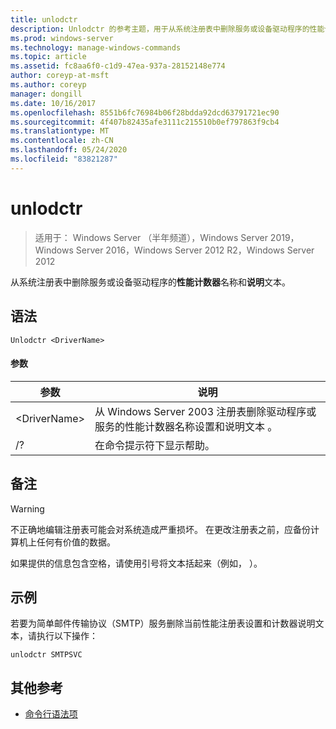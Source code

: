 ```yaml
---
title: unlodctr
description: Unlodctr 的参考主题，用于从系统注册表中删除服务或设备驱动程序的性能计数器名称和说明文本
ms.prod: windows-server
ms.technology: manage-windows-commands
ms.topic: article
ms.assetid: fc8aa6f0-c1d9-47ea-937a-28152148e774
author: coreyp-at-msft
ms.author: coreyp
manager: dongill
ms.date: 10/16/2017
ms.openlocfilehash: 8551b6fc76984b06f28bdda92dcd63791721ec90
ms.sourcegitcommit: 4f407b82435afe3111c215510b0ef797863f9cb4
ms.translationtype: MT
ms.contentlocale: zh-CN
ms.lasthandoff: 05/24/2020
ms.locfileid: "83821287"
---
```

# <a name="unlodctr"></a>unlodctr

> 适用于： Windows Server （半年频道），Windows Server 2019，Windows Server 2016，Windows Server 2012 R2，Windows Server 2012

从系统注册表中删除服务或设备驱动程序的**性能计数器**名称和**说明**文本。

## <a name="syntax"></a>语法
```
Unlodctr <DriverName>
```
#### <a name="parameters"></a>参数
|参数|说明|
|-------|--------|
|\<DriverName>|从 Windows Server 2003 注册表删除驱动程序或服务的性能计数器名称设置和说明文本 <DriverName> 。|
|/?|在命令提示符下显示帮助。|

## <a name="remarks"></a>备注
> [!WARNING]
> 不正确地编辑注册表可能会对系统造成严重损坏。 在更改注册表之前，应备份计算机上任何有价值的数据。

如果提供的信息包含空格，请使用引号将文本括起来（例如， <DriverName> ）。

## <a name="examples"></a>示例
若要为简单邮件传输协议（SMTP）服务删除当前性能注册表设置和计数器说明文本，请执行以下操作：
```
unlodctr SMTPSVC
```
## <a name="additional-references"></a>其他参考
- [命令行语法项](command-line-syntax-key.md)

